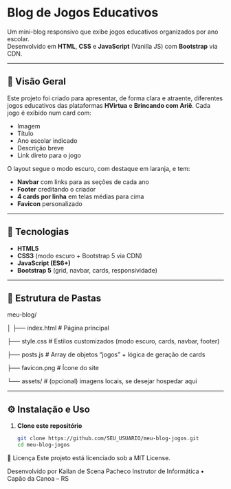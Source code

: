 # Blog de Jogos Educativos

Um mini-blog responsivo que exibe jogos educativos organizados por ano escolar.  
Desenvolvido em **HTML**, **CSS** e **JavaScript** (Vanilla JS) com **Bootstrap** via CDN.

---

## 📖 Visão Geral

Este projeto foi criado para apresentar, de forma clara e atraente, diferentes jogos educativos das plataformas **HVirtua** e **Brincando com Ariê**. Cada jogo é exibido num card com:

- Imagem
- Título
- Ano escolar indicado
- Descrição breve
- Link direto para o jogo

O layout segue o modo escuro, com destaque em laranja, e tem:

- **Navbar** com links para as seções de cada ano
- **Footer** creditando o criador
- **4 cards por linha** em telas médias para cima
- **Favicon** personalizado

---

## 🚀 Tecnologias

- **HTML5**  
- **CSS3** (modo escuro + Bootstrap 5 via CDN)  
- **JavaScript (ES6+)**  
- **Bootstrap 5** (grid, navbar, cards, responsividade)  

---

## 📁 Estrutura de Pastas
meu-blog/

│
├── index.html # Página principal

├── style.css # Estilos customizados (modo escuro, cards, navbar, footer)

├── posts.js # Array de objetos “jogos” + lógica de geração de cards

├── favicon.png # Ícone do site

└── assets/ # (opcional) imagens locais, se desejar hospedar aqui


---

## ⚙️ Instalação e Uso

1. **Clone este repositório**  
   ```bash
   git clone https://github.com/SEU_USUARIO/meu-blog-jogos.git
   cd meu-blog-jogos

📄 Licença
Este projeto está licenciado sob a MIT License.

Desenvolvido por Kailan de Scena Pacheco
Instrutor de Informática • Capão da Canoa – RS

